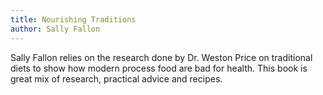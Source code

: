 ```yaml
---
title: Nourishing Traditions
author: Sally Fallon
---
```


Sally Fallon relies on the research done by Dr. Weston Price on traditional diets to show how modern process food are bad for health. This book is great mix of research, practical advice and recipes.
